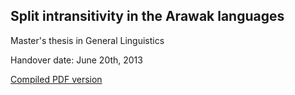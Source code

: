 ## Split intransitivity in the Arawak languages

Master's thesis in General Linguistics

Handover date: June 20th, 2013

[Compiled PDF version](https://github.com/Fryie/thesis/releases/download/final/split-intransitivity-arawak.pdf)
